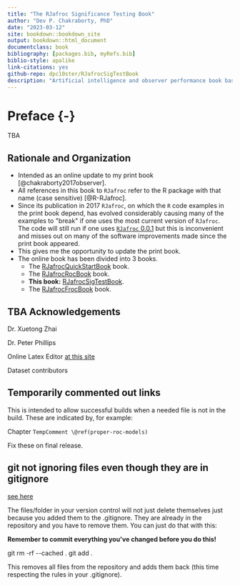 ```yaml
--- 
title: "The RJafroc Significance Testing Book"
author: "Dev P. Chakraborty, PhD"
date: "2023-03-12"
site: bookdown::bookdown_site
output: bookdown::html_document
documentclass: book
bibliography: [packages.bib, myRefs.bib]
biblio-style: apalike
link-citations: yes
github-repo: dpc10ster/RJafrocSigTestBook
description: "Artificial intelligence and observer performance book based on RJafroc."
---
```






# Preface {-}

TBA


## Rationale and Organization

* Intended as an online update to my print book [@chakraborty2017observer].
* All references in this book to `RJafroc` refer to the R package with that name (case sensitive) [@R-RJafroc].
* Since its publication in 2017 `RJafroc`, on which the `R` code examples in the print book depend, has evolved considerably causing many of the examples to "break" if one uses the most current version of `RJafroc`. The code will still run if one uses [`RJafroc` 0.0.1](https://cran.r-project.org/src/contrib/Archive/RJafroc/) but this is inconvenient and misses out on many of the software improvements made since the print book appeared.
* This gives me the opportunity to update the print book.
* The online book has been divided into 3 books.
    + The [RJafrocQuickStartBook](https://dpc10ster.github.io/RJafrocQuickStart/) book.
    + The [RJafrocRocBook](https://dpc10ster.github.io/RJafrocRocBook/) book.
    + **This book:** [RJafrocSigTestBook](https://dpc10ster.github.io/RJafrocSigTestBook/). 
    + The [RJafrocFrocBook](https://dpc10ster.github.io/RJafrocFrocBook/) book.


## TBA Acknowledgements

Dr. Xuetong Zhai

Dr. Peter Phillips

Online Latex Editor [at this site](https://latexeditor.lagrida.com/) 

Dataset contributors



## Temporarily commented out links

This is intended to allow successful builds when a needed file is not in the build. These are indicated by, for example:

Chapter `TempComment \@ref(proper-roc-models)`

Fix these on final release.


## git not ignoring files even though they are in gitignore

[see here](https://stackoverflow.com/questions/25436312/gitignore-not-working)

The files/folder in your version control will not just delete themselves just because you added them to the .gitignore. They are already in the repository and you have to remove them. You can just do that with this:

**Remember to commit everything you've changed before you do this!**

git rm -rf --cached .
git add .

This removes all files from the repository and adds them back (this time respecting the rules in your .gitignore).

